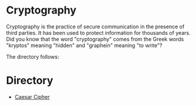 # Cryptography

Cryptography is the practice of secure communication in the presence of third parties. 
It has been used to protect information for thousands of years. Did you know that the word "cryptography" 
comes from the Greek words "kryptos" meaning "hidden" and "graphein" meaning "to write"?

The directory follows:

# Directory

- [Caesar Cipher](https://github.com/Ayliea/Ayliea-Projects/blob/4418a512363fcaa0c71cd73715431d538f5284ef/Cybersecurity/Cryptography/Caesar-Cipher)